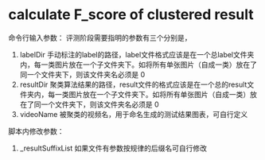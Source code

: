 # calculate F_score of clustered result

命令行输入参数：
评测阶段需要指明的参数有三个分别是，
1. labelDir 手动标注的label的路径，label文件格式应该是在一个总label文件夹内，每一类图片放在一个子文件夹下。如将所有单张图片（自成一类）放在了同一个文件夹下，则该文件夹名必须是 0
2. resultDir 聚类算法结果的路径，result文件的格式应该是在一个总的result文件夹内，每一类图片放在一个子文件夹下。如将所有单张图片（自成一类）放在了同一个文件夹下，则该文件夹名必须是 0
3. videoName 被聚类的视频名，用于命名生成的测试结果图表，可自行定义

脚本内修改参数：
1. _resultSuffixList 如果文件有参数按规律的后缀名可自行修改